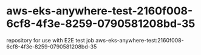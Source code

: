 # aws-eks-anywhere-test-2160f008-6cf8-4f3e-8259-0790581208bd-35
repository for use with E2E test job aws-eks-anywhere-test:2160f008-6cf8-4f3e-8259-0790581208bd-35
